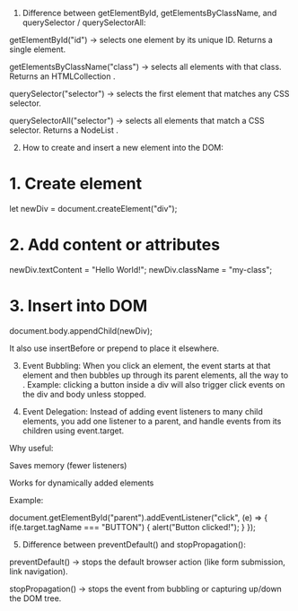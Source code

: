 1. Difference between getElementById, getElementsByClassName, and querySelector / querySelectorAll:

getElementById("id") → selects one element by its unique ID. Returns a single element.

getElementsByClassName("class") → selects all elements with that class. Returns an HTMLCollection .

querySelector("selector") → selects the first element that matches any CSS selector.

querySelectorAll("selector") → selects all elements that match a CSS selector. Returns a NodeList .

2. How to create and insert a new element into the DOM:

# 1. Create element

let newDiv = document.createElement("div");

# 2. Add content or attributes

newDiv.textContent = "Hello World!";
newDiv.className = "my-class";

# 3. Insert into DOM

document.body.appendChild(newDiv);

It also use insertBefore or prepend to place it elsewhere.

3. Event Bubbling:
   When you click an element, the event starts at that element and then bubbles up through its parent elements, all the way to <html>.
   Example: clicking a button inside a div will also trigger click events on the div and body unless stopped.

4. Event Delegation:
   Instead of adding event listeners to many child elements, you add one listener to a parent, and handle events from its children using event.target.

Why useful:

Saves memory (fewer listeners)

Works for dynamically added elements

Example:

document.getElementById("parent").addEventListener("click", (e) => {
if(e.target.tagName === "BUTTON") {
alert("Button clicked!");
}
});

5. Difference between preventDefault() and stopPropagation():

preventDefault() → stops the default browser action (like form submission, link navigation).

stopPropagation() → stops the event from bubbling or capturing up/down the DOM tree.
